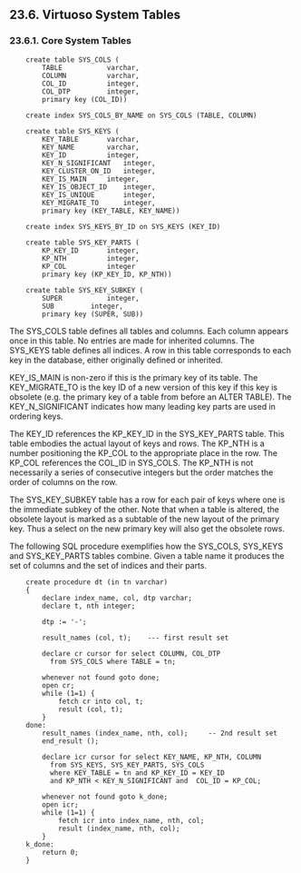 <div>

<div>

<div>

<div>

## 23.6. Virtuoso System Tables

</div>

</div>

</div>

<div>

<div>

<div>

<div>

### 23.6.1. Core System Tables

</div>

</div>

</div>

``` programlisting
    create table SYS_COLS (
        TABLE           varchar,
        COLUMN          varchar,
        COL_ID          integer,
        COL_DTP         integer,
        primary key (COL_ID))

    create index SYS_COLS_BY_NAME on SYS_COLS (TABLE, COLUMN)

    create table SYS_KEYS (
        KEY_TABLE       varchar,
        KEY_NAME        varchar,
        KEY_ID          integer,
        KEY_N_SIGNIFICANT   integer,
        KEY_CLUSTER_ON_ID   integer,
        KEY_IS_MAIN     integer,
        KEY_IS_OBJECT_ID    integer,
        KEY_IS_UNIQUE       integer,
        KEY_MIGRATE_TO      integer,
        primary key (KEY_TABLE, KEY_NAME))

    create index SYS_KEYS_BY_ID on SYS_KEYS (KEY_ID)

    create table SYS_KEY_PARTS (
        KP_KEY_ID       integer,
        KP_NTH          integer,
        KP_COL          integer
        primary key (KP_KEY_ID, KP_NTH))

    create table SYS_KEY_SUBKEY (
        SUPER           integer,
        SUB         integer,
        primary key (SUPER, SUB))
```

The SYS_COLS table defines all tables and columns. Each column appears
once in this table. No entries are made for inherited columns. The
SYS_KEYS table defines all indices. A row in this table corresponds to
each key in the database, either originally defined or inherited.

KEY_IS_MAIN is non-zero if this is the primary key of its table. The
KEY_MIGRATE_TO is the key ID of a new version of this key if this key is
obsolete (e.g. the primary key of a table from before an ALTER TABLE).
The KEY_N_SIGNIFICANT indicates how many leading key parts are used in
ordering keys.

The KEY_ID references the KP_KEY_ID in the SYS_KEY_PARTS table. This
table embodies the actual layout of keys and rows. The KP_NTH is a
number positioning the KP_COL to the appropriate place in the row. The
KP_COL references the COL_ID in SYS_COLS. The KP_NTH is not necessarily
a series of consecutive integers but the order matches the order of
columns on the row.

The SYS_KEY_SUBKEY table has a row for each pair of keys where one is
the immediate subkey of the other. Note that when a table is altered,
the obsolete layout is marked as a subtable of the new layout of the
primary key. Thus a select on the new primary key will also get the
obsolete rows.

The following SQL procedure exemplifies how the SYS_COLS, SYS_KEYS and
SYS_KEY_PARTS tables combine. Given a table name it produces the set of
columns and the set of indices and their parts.

``` programlisting
    create procedure dt (in tn varchar)
    {
        declare index_name, col, dtp varchar;
        declare t, nth integer;

        dtp := '-';

        result_names (col, t);    --- first result set

        declare cr cursor for select COLUMN, COL_DTP
          from SYS_COLS where TABLE = tn;

        whenever not found goto done;
        open cr;
        while (1=1) {
            fetch cr into col, t;
            result (col, t);
        }
    done:
        result_names (index_name, nth, col);     -- 2nd result set
        end_result ();

        declare icr cursor for select KEY_NAME, KP_NTH, COLUMN
          from SYS_KEYS, SYS_KEY_PARTS, SYS_COLS
          where KEY_TABLE = tn and KP_KEY_ID = KEY_ID
          and KP_NTH < KEY_N_SIGNIFICANT and  COL_ID = KP_COL;

        whenever not found goto k_done;
        open icr;
        while (1=1) {
            fetch icr into index_name, nth, col;
            result (index_name, nth, col);
        }
    k_done:
        return 0;
    }
```

</div>

</div>
